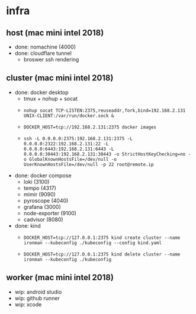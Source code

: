 # infra

## host (mac mini intel 2018)

- done: nomachine (4000)
- done: cloudflare tunnel
	- broswer ssh rendering

## cluster (mac mini intel 2018)

- done: docker desktop
	- tmux + nohup + socat
	- ```
	  nohup socat TCP-LISTEN:2375,reuseaddr,fork,bind=192.168.2.131 UNIX-CLIENT:/var/run/docker.sock &
	  ```
	- ```
	  DOCKER_HOST=tcp://192.168.2.131:2375 docker images
	  ```
	- ```
	  ssh -L 0.0.0.0:2375:192.168.2.131:2375 -L 0.0.0.0:2322:192.168.2.131:22 -L 0.0.0.0:6443:192.168.2.131:6443 -L 0.0.0.0:30443:192.168.2.131:30443 -o StrictHostKeyChecking=no -o GlobalKnownHostsFile=/dev/null -o UserKnownHostsFile=/dev/null -p 22 root@remote.ip
	  ```
- done: docker compose
	- loki (3100)
	- tempo (4317)
	- mimir (9090)
	- pyroscope (4040)
	- grafana (3000)
	- node-exporter (9100)
	- cadvisor (8080)
- done: kind
    - ```
	  DOCKER_HOST=tcp://127.0.0.1:2375 kind create cluster --name ironman --kubeconfig ./kubeconfig --config kind.yaml
	  ```
    - ```
	  DOCKER_HOST=tcp://127.0.0.1:2375 kind delete cluster --name ironman --kubeconfig ./kubeconfig
	  ```

## worker (mac mini intel 2018)

- wip:  android studio
- wip:  github runner
- wip:  xcode
